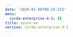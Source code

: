 ```yaml
---
date: '2020-01-08T09:59:25Z'
menu:
  corda-enterprise-4-1: {}
title: azure-vm
version: corda-enterprise-4-1
---
```


